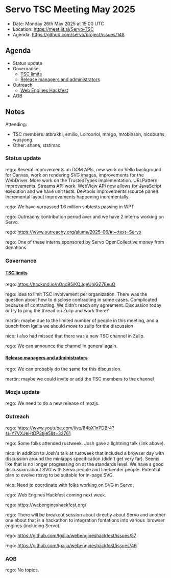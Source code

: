 # Servo TSC Meeting May 2025

* Date: Monday 26th May 2025 at 15:00 UTC
* Location: https://meet.jit.si/Servo-TSC
* Agenda: https://github.com/servo/project/issues/148

## Agenda

* Status update
* Governance
  * [TSC limits](https://servo.zulipchat.com/#narrow/channel/500774-tsc/topic/TSC.20limits/with/514852066)
  * [Release managers and administrators](https://servo.zulipchat.com/#narrow/channel/500774-tsc/topic/Servo.20Release.20Managers.20and.20Administrators/with/515242417)
* Outreach
  * [Web Engines Hackfest](https://webengineshackfest.org/)
* AOB

## Notes

Attending:
* TSC members: atbrakhi, emilio, Loirooriol, mrego, mrobinson, nicoburns, wusyong
* Other: shane, ststimac

### Status update

rego: Several improvements on DOM APIs, new work on Vello background for Canvas, work on rendering SVG images, improvements for the WebDriver. More work on the TrustedTypes implementation. URLPattern improvements. Streams API work. WebView API now allows for JavaScript execution and we have unit tests. Devtools improvements (source panel). Incremental layout improvements happening incrementally.

rego: We have surpassed 1.6 million subtests passing in WPT

rego: Outreachy contribution period over and we have 2 interns working on Servo.

rego: https://www.outreachy.org/alums/2025-06/#:~:text=Servo

rego: One of these interns sponsored by Servo OpenCollective money from donations.

### Governance

#### [TSC limits](https://servo.zulipchat.com/#narrow/channel/500774-tsc/topic/TSC.20limits/with/514852066)

rego: https://hackmd.io/nOnd95iKQJqeUhjGZ7EeuQ

rego: Idea to limit TSC involvement per organization. There was the question about how to disclose contracting in some cases. Complicated because of contracting. We didn't reach any agreement. Discussion today or try to ping the thread on Zulip and work there?

martin: maybe due to the limited number of people in this meeting, and a bunch from Igalia we should move to zulip for the discussion

nico: I also had missed that there was a new TSC channel in Zulip.

rego: We can announce the channel in general again.

#### [Release managers and administrators](https://servo.zulipchat.com/#narrow/channel/500774-tsc/topic/Servo.20Release.20Managers.20and.20Administrators/with/515242417)

rego: We can probably do the same for this discussion.

martin: maybe we could invite or add the TSC members to the channel

### Mozjs update

rego: We need to do a new release of mozjs.

### Outreach

rego: https://www.youtube.com/live/84bX1nPDBr4?si=Y7VXJeHtDP3tjie5&t=33761

rego: Some folks attended rustweek. Josh gave a lightning talk (link above).

nico: In addition to Josh's talk at rustweek that included a browser day with discussion around the miniapps specification (didn't get very far). Seems like that is no longer progressing on at the standards level. We have a good discussion about SVG with Servo people and linebender people. Potential plan to evolve resvg to be suitable for in-page SVG.

nico: Need to coordinate with folks working on SVG in Servo.

rego: Web Engines Hackfest coming next week.

rego: https://webengineshackfest.org/

rego: There will be breakout session about directly about Servo and another one about that is a hackathon to integration fontations into various  browser engines (including Servo).

rego: https://github.com/Igalia/webengineshackfest/issues/57

rego: https://github.com/Igalia/webengineshackfest/issues/46

### AOB

rego: No topics.

